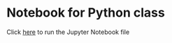 # Notebook for Python class
Click [here](https://mybinder.org/v2/gh/liguowang/pythonclass/94de53fff4c5d8c0b1fe8a424c5687751456ddc5) to run the Jupyter Notebook file
